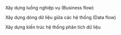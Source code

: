 Xây dựng luồng nghiệp vụ (Business flow)

Xây dựng dòng dữ liệu giữa các hệ thống (Data flow)

Xây dựng kiến trúc hệ thống phân tích dữ liệu
